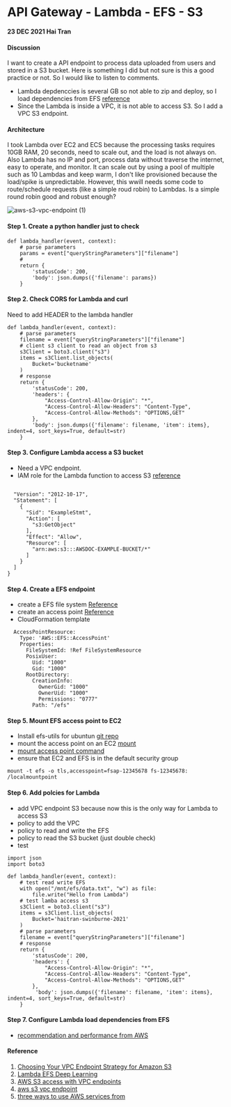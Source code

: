 # API Gateway - Lambda - EFS - S3 
**23 DEC 2021 Hai Tran**

#### Discussion
I want to create a API endpoint to process data uploaded from users and stored in a S3 bucket. Here is something I did but not sure is this a good practice or not. So I would like to listen to comments. 
- Lambda depdenccies is several GB so not able to zip and deploy, so I load dependencies from EFS [reference](https://aws.amazon.com/blogs/compute/building-deep-learning-inference-with-aws-lambda-and-amazon-efs/)
- Since the Lambda is inside a VPC, it is not able to access S3. So I add a VPC S3 endpoint. 

#### Architecture
I took Lambda over EC2 and ECS because the processing tasks requires 10GB RAM, 20 seconds, need to scale out, and the load is not always on. Also Lambda has no IP and port, process data without traverse the internet, easy to operate, and monitor. It can scale out by using a pool of multiple such as 10 Lambdas and keep warm, I don't like provisioned because the load/spike is unpredictable. However, this wwill needs some code to route/schedule requests (like a simple roud robin) to Lambdas. Is a simple round robin good and robust enough? 

![aws-s3-vpc-endpoint (1)](https://user-images.githubusercontent.com/20411077/147257529-8cc770e5-27b0-452d-8ea4-22d70b6b75b9.png)

#### Step 1. Create a python handler just to check 
```
def lambda_handler(event, context):
    # parse parameters 
    params = event["queryStringParameters"]["filename"]
    # 
    return {
        'statusCode': 200,
        'body': json.dumps({'filename': params})
    }
```

#### Step 2. Check CORS for Lambda and curl 
Need to add HEADER to the lambda handler 
```
def lambda_handler(event, context):
    # parse parameters 
    filename = event["queryStringParameters"]["filename"]
    # client s3 client to read an object from s3 
    s3Client = boto3.client("s3")
    items = s3Client.list_objects(
        Bucket='bucketname'
    )
    # response 
    return {
        'statusCode': 200,
        'headers': {
            "Access-Control-Allow-Origin": "*",
            "Access-Control-Allow-Headers": "Content-Type",
            "Access-Control-Allow-Methods": "OPTIONS,GET"
        },
        'body': json.dumps({'filename': filename, 'item': items},  indent=4, sort_keys=True, default=str)    
    }
```
#### Step 3. Configure Lambda access a S3 bucket 
- Need a VPC endpoint. 
- IAM role for the Lambda function to access S3 [reference](https://aws.amazon.com/premiumsupport/knowledge-center/lambda-execution-role-s3-bucket/)
```

  "Version": "2012-10-17",
  "Statement": [
    {
      "Sid": "ExampleStmt",
      "Action": [
        "s3:GetObject"
      ],
      "Effect": "Allow",
      "Resource": [
        "arn:aws:s3:::AWSDOC-EXAMPLE-BUCKET/*"
      ]
    }
  ]
}
```
#### Step 4. Create a EFS endpoint 
- create a EFS file system 
[Reference](https://aws.amazon.com/blogs/compute/using-amazon-efs-for-aws-lambda-in-your-serverless-applications/)
- create an access point 
[Reference](https://aws.amazon.com/blogs/compute/using-amazon-efs-for-aws-lambda-in-your-serverless-applications/)
- CloudFormation template 
```
  AccessPointResource:
    Type: 'AWS::EFS::AccessPoint'
    Properties:
      FileSystemId: !Ref FileSystemResource
      PosixUser:
        Uid: "1000"
        Gid: "1000"
      RootDirectory:
        CreationInfo:
          OwnerGid: "1000"
          OwnerUid: "1000"
          Permissions: "0777"
        Path: "/efs"
```
#### Step 5. Mount EFS access point to EC2 
- Install efs-utils for ubuntun [git repo](https://github.com/aws/efs-utils)
- mount the access point on an EC2 [mount](https://docs.aws.amazon.com/efs/latest/ug/efs-mount-helper.html)
- [mount access point command](https://docs.aws.amazon.com/efs/latest/ug/efs-access-points.html)
- ensure that EC2 and EFS is in the default security group 
```
mount -t efs -o tls,accesspoint=fsap-12345678 fs-12345678: /localmountpoint
```
#### Step 6. Add polcies for Lambda 
- add VPC endpoint S3 because now this is the only way for Lambda to access S3
- policy to add the VPC 
- policy to read and write the EFS 
- policy to read the S3 bucket (just double check) 
- test 
```
import json
import boto3

def lambda_handler(event, context):
    # test read write EFS
    with open("/mnt/efs/data.txt", "w") as file: 
        file.write("Hello from Lambda")
    # test lamba access s3 
    s3Client = boto3.client("s3")
    items = s3Client.list_objects(
        Bucket='haitran-swinburne-2021'
    )
    # parse parameters 
    filename = event["queryStringParameters"]["filename"]
    # response 
    return {
        'statusCode': 200,
        'headers': {
            "Access-Control-Allow-Origin": "*",
            "Access-Control-Allow-Headers": "Content-Type",
            "Access-Control-Allow-Methods": "OPTIONS,GET"
        },
         'body': json.dumps({'filename': filename, 'item': items},  indent=4, sort_keys=True, default=str)
    }

```

#### Step 7. Configure Lambda load dependencies from EFS 
- [recommendation and performance from AWS](https://docs.aws.amazon.com/lambda/latest/dg/services-efs.html)

#### Reference 
1. [Choosing Your VPC Endpoint Strategy for Amazon S3](https://aws.amazon.com/blogs/architecture/choosing-your-vpc-endpoint-strategy-for-amazon-s3/)
2. [Lambda EFS Deep Learning](https://aws.amazon.com/blogs/compute/building-deep-learning-inference-with-aws-lambda-and-amazon-efs/)
3. [AWS S3 access with VPC endpoints](https://aws.amazon.com/blogs/storage/managing-amazon-s3-access-with-vpc-endpoints-and-s3-access-points/)
4. [aws s3 vpc endpoint](https://www.youtube.com/watch?v=uvKWJ4c1EYc&t=549s)
5. [three ways to use AWS services from](https://www.alexdebrie.com/posts/aws-lambda-vpc/)